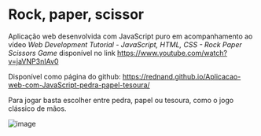 # Rock, paper, scissor
Aplicação web desenvolvida com JavaScript puro em acompanhamento ao vídeo *Web Development Tutorial - JavaScript, HTML, CSS - Rock Paper Scissors Game*
disponível no link https://www.youtube.com/watch?v=jaVNP3nIAv0

Disponível como página do github: https://rednand.github.io/Aplicacao-web-com-JavaScript-pedra-papel-tesoura/ 

Para jogar basta escolher entre pedra, papel ou tesoura, como o jogo clássico de mãos.

![image](https://user-images.githubusercontent.com/63618987/134996669-7ada1c12-0366-43aa-add1-437d97414c91.png)
